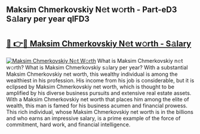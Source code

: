 ## Maksim Chmerkovskiy N𝚎t w𝚘rth - Part-eD3 S𝚊lary per year qlFD3

# <h2><a href="http://gc2tzr5.nevu.top/?p=Maksim+Chmerkovskiy">🔗 👉🔴 Maksim Chmerkovskiy N𝚎t w𝚘rth - S𝚊lary</a></h2>

[![Maksim Chmerkovskiy N𝚎t W𝚘rth](https://i.imgur.com/Oavwk0R.jpeg)](http://gc2tzr5.nevu.top/?p=Maksim+Chmerkovskiy)
What is Maksim Chmerkovskiy n𝚎t w𝚘rth? What is Maksim Chmerkovskiy s𝚊lary per year?
With a substantial Maksim Chmerkovskiy net worth, this wealthy individual is among the wealthiest in his profession. His income from his job is considerable, but it is eclipsed by Maksim Chmerkovskiy net worth, which is thought to be amplified by his diverse business pursuits and extensive real estate assets. With a Maksim Chmerkovskiy net worth that places him among the elite of wealth, this man is famed for his business acumen and financial prowess. This rich individual, whose Maksim Chmerkovskiy net worth is in the billions and who earns an impressive salary, is a prime example of the force of commitment, hard work, and financial intelligence.
